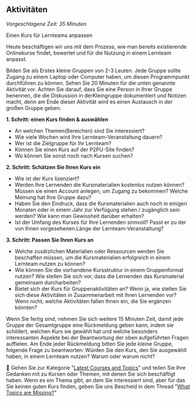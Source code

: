 ## Aktivitäten

_Vorgeschlagene Zeit: 35 Minuten_

Einen Kurs für Lernteams anpassen

Heute beschäftigen wir uns mit dem Prozess, wie man bereits existierende Onlinekurse findet, bewertet und für die Nutzung in einem Lernteam anpasst.

Bilden Sie als Erstes kleine Gruppen von 2-3 Leuten. Jede Gruppe sollte Zugang zu einem Laptop oder Computer haben, um diesen Programmpunkt durchführen zu können. Sehen Sie 20 Minuten für die unten genannte Aktivität vor. Achten Sie darauf, dass Sie eine Person in Ihrer Gruppe benennen, die die Diskussion in derKleingruppe dokumentiert und Notizen macht, denn am Ende dieser Aktivität wird es einen Austausch in der großen Gruppe geben.

**1. Schritt: einen Kurs finden &amp; auswählen**

- An welchen Themen(Bereichen) sind Sie interessiert?
- Wie viele Wochen wird Ihre Lernteam-Veranstaltung dauern?
- Wer ist die Zielgruppe für Ihr Lernteam?
- Können Sie einen Kurs auf der P2PU-Site finden?
- Wo können Sie sonst noch nach Kursen suchen?

**2. Schritt: Schätzen Sie Ihren Kurs ein**

- Wie ist der Kurs lizenziert?
- Werden Ihre Lernenden die Kursmaterialien kostenlos nutzen können? Müssen sie einen Account anlegen, um Zugang zu bekommen? Welche Meinung hat Ihre Gruppe dazu?
- Haben Sie den Eindruck, dass die Kursmaterialien auch noch in einigen Monaten oder in einem Jahr zur Verfügung stehen / zugänglich sein werden? Wie kann man Gewissheit darüber erhalten?
- Ist der Umfang des Kurses für Ihre Lernenden sinnvoll? Passt er zu der von Ihnen vorgesehenen Länge der Lernteam-Veranstaltung?

**3. Schritt: Passen Sie Ihren Kurs an**

- Welche zusätzlichen Materialien oder Ressourcen werden Sie beschaffen müssen, um die Kursmaterialien erfolgreich in einem Lernteam nutzen zu können?
- Wie können Sie die vorhandene Kursstruktur in einem Gruppenformat nutzen? Wie stellen Sie sich vor, dass die Lernenden das Kursmaterial gemeinsam durcharbeiten?
- Bietet sich der Kurs für Gruppenaktivitäten an? Wenn ja, wie stellen Sie sich diese Aktivitäten in Zusammenarbeit mit Ihren Lernenden vor? Wenn nicht, welche Aktivitäten fallen Ihnen ein, die Sie ergänzen könnten?

Wenn Sie fertig sind, nehmen Sie sich weitere 15 Minuten Zeit, damit jede Gruppe der Gesamtgruppe eine Rückmeldung geben kann, indem sie schildert, welchen Kurs sie gewählt hat und welche besonders interessanten Aspekte bei der Beantwortung der oben aufgeführten Fragen auffielen. Am Ende jeder Rückmeldung bitten Sie jede kleine Gruppe, folgende Frage zu beantworten: Würden Sie den Kurs, den Sie ausgewählt haben, in einem Lernteam nutzen? Warum oder warum nicht?

🧶 Gehen Sie zur Kategorie &quot;[Latest Courses and Topics](https://www.p2pu.org/learning-resources)&quot; und teilen Sie Ihre Gedanken mit zu Kursen oder Themen, mit denen Sie sich beschäftigt haben. Wenn es ein Thema gibt, an dem Sie interessiert sind, aber für das Sie keinen guten Kurs finden, geben Sie uns Bescheid in dem Thread &quot;[What Topics are Missing?](https://community.p2pu.org/t/what-topics-are-missing/2786)&quot;
